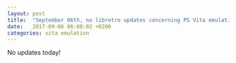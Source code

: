 ```yaml
---
layout: post
title:  "September 06th, no libretro updates concerning PS Vita emulation and emulators"
date:   2017-09-06 06:00:02 +0200
categories: vita emulation
---
```


No updates today!
